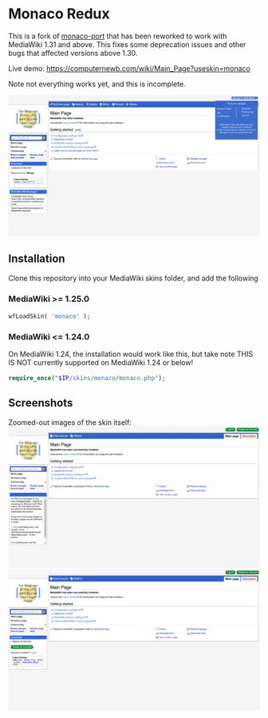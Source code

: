 #  Monaco Redux

This is a fork of [monaco-port](https://github.com/MGageMorgan/monaco-port) that has been reworked to work with MediaWiki 1.31 and above. This fixes some deprecation issues and other bugs that affected versions above 1.30.

Live demo: https://computernewb.com/wiki/Main_Page?useskin=monaco

Note not everything works yet, and this is incomplete.

![alt-text](https://github.com/computernewb/monaco-redux/blob/master/screenshots/latest.png?raw=true)

## Installation
Clone this repository into your MediaWiki skins folder, and add the following 

### MediaWiki >= 1.25.0

```php
wfLoadSkin( 'monaco' );
```

### MediaWiki <= 1.24.0

On MediaWiki 1.24, the installation would work like this, but take note THIS IS NOT currently supported on MediaWiki 1.24 or below!

```php
require_once("$IP/skins/monaco/monaco.php");
```
## Screenshots
Zoomed-out images of the skin itself:
![alt-text](https://github.com/computernewb/monaco-redux/blob/master/screenshots/shot1.png?raw=true)
![alt-text](https://github.com/computernewb/monaco-redux/blob/master/screenshots/shot2.png?raw=true)
